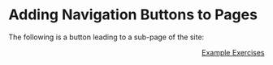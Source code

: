 <h1>Adding Navigation Buttons to Pages</h1>
<p>The following is a button leading to a sub-page of the site:</p>
<a style="float:right;" href="exercises.html" class="btn2">Example Exercises</a>


